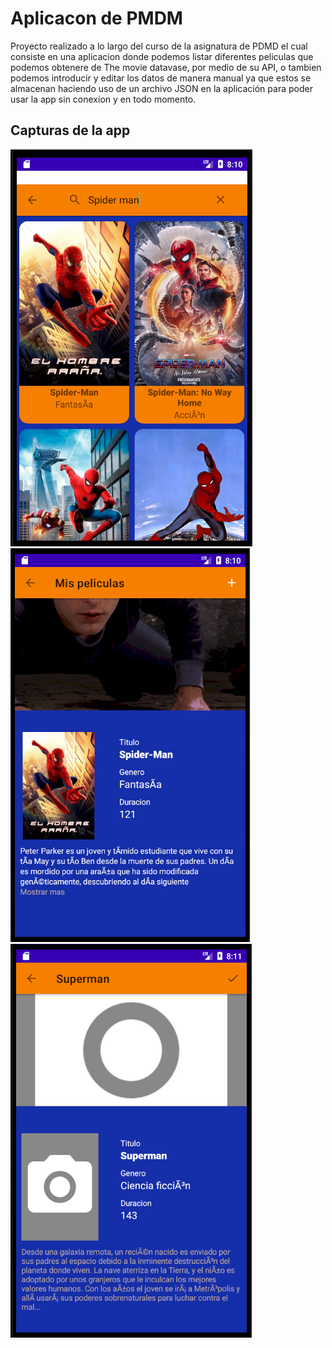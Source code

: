 # Aplicacon de PMDM
Proyecto realizado a lo largo del curso de la asignatura de PDMD el cual consiste en una aplicacion donde 
podemos listar diferentes peliculas que podemos obtenere de The movie datavase, por medio de su API, o tambien podemos
introducir y editar los datos de manera manual ya que estos se almacenan haciendo uso de un archivo JSON en la aplicación
para poder usar la app sin conexíon y en todo momento.

## Capturas de la app

![Alt text](/Screenshots/Lista.png?raw=true "Pantalla de la lista")
![Alt text](/Screenshots/Detalles.png?raw=true "Pantalla de los detalles de una pelicula")
![Alt text](/Screenshots/Edicion.png?raw=true "Edición de una película almacenada")